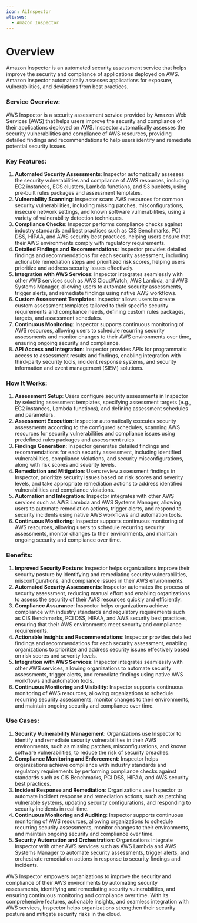 ```yaml
---
icon: AiInspector
aliases:
  - Amazon Inspector
---
```

# Overview
Amazon Inspector is an automated security assessment service that helps improve the security and compliance of applications deployed on AWS. Amazon Inspector automatically assesses applications for exposure, vulnerabilities, and deviations from best practices.

### Service Overview:

AWS Inspector is a security assessment service provided by Amazon Web Services (AWS) that helps users improve the security and compliance of their applications deployed on AWS. Inspector automatically assesses the security vulnerabilities and compliance of AWS resources, providing detailed findings and recommendations to help users identify and remediate potential security issues.

### Key Features:

1. **Automated Security Assessments**: Inspector automatically assesses the security vulnerabilities and compliance of AWS resources, including EC2 instances, ECS clusters, Lambda functions, and S3 buckets, using pre-built rules packages and assessment templates.
2. **Vulnerability Scanning**: Inspector scans AWS resources for common security vulnerabilities, including missing patches, misconfigurations, insecure network settings, and known software vulnerabilities, using a variety of vulnerability detection techniques.
3. **Compliance Checks**: Inspector performs compliance checks against industry standards and best practices such as CIS Benchmarks, PCI DSS, HIPAA, and AWS security best practices, helping users ensure that their AWS environments comply with regulatory requirements.
4. **Detailed Findings and Recommendations**: Inspector provides detailed findings and recommendations for each security assessment, including actionable remediation steps and prioritized risk scores, helping users prioritize and address security issues effectively.
5. **Integration with AWS Services**: Inspector integrates seamlessly with other AWS services such as AWS CloudWatch, AWS Lambda, and AWS Systems Manager, allowing users to automate security assessments, trigger alerts, and remediate findings using native AWS workflows.
6. **Custom Assessment Templates**: Inspector allows users to create custom assessment templates tailored to their specific security requirements and compliance needs, defining custom rules packages, targets, and assessment schedules.
7. **Continuous Monitoring**: Inspector supports continuous monitoring of AWS resources, allowing users to schedule recurring security assessments and monitor changes to their AWS environments over time, ensuring ongoing security and compliance.
8. **API Access and Integration**: Inspector provides APIs for programmatic access to assessment results and findings, enabling integration with third-party security tools, incident response systems, and security information and event management (SIEM) solutions.

### How It Works:

1. **Assessment Setup**: Users configure security assessments in Inspector by selecting assessment templates, specifying assessment targets (e.g., EC2 instances, Lambda functions), and defining assessment schedules and parameters.
2. **Assessment Execution**: Inspector automatically executes security assessments according to the configured schedules, scanning AWS resources for security vulnerabilities and compliance issues using predefined rules packages and assessment rules.
3. **Findings Generation**: Inspector generates detailed findings and recommendations for each security assessment, including identified vulnerabilities, compliance violations, and security misconfigurations, along with risk scores and severity levels.
4. **Remediation and Mitigation**: Users review assessment findings in Inspector, prioritize security issues based on risk scores and severity levels, and take appropriate remediation actions to address identified vulnerabilities and compliance violations.
5. **Automation and Integration**: Inspector integrates with other AWS services such as AWS Lambda and AWS Systems Manager, allowing users to automate remediation actions, trigger alerts, and respond to security incidents using native AWS workflows and automation tools.
6. **Continuous Monitoring**: Inspector supports continuous monitoring of AWS resources, allowing users to schedule recurring security assessments, monitor changes to their environments, and maintain ongoing security and compliance over time.

### Benefits:

1. **Improved Security Posture**: Inspector helps organizations improve their security posture by identifying and remediating security vulnerabilities, misconfigurations, and compliance issues in their AWS environments.
2. **Automated Security Assessments**: Inspector automates the process of security assessment, reducing manual effort and enabling organizations to assess the security of their AWS resources quickly and efficiently.
3. **Compliance Assurance**: Inspector helps organizations achieve compliance with industry standards and regulatory requirements such as CIS Benchmarks, PCI DSS, HIPAA, and AWS security best practices, ensuring that their AWS environments meet security and compliance requirements.
4. **Actionable Insights and Recommendations**: Inspector provides detailed findings and recommendations for each security assessment, enabling organizations to prioritize and address security issues effectively based on risk scores and severity levels.
5. **Integration with AWS Services**: Inspector integrates seamlessly with other AWS services, allowing organizations to automate security assessments, trigger alerts, and remediate findings using native AWS workflows and automation tools.
6. **Continuous Monitoring and Visibility**: Inspector supports continuous monitoring of AWS resources, allowing organizations to schedule recurring security assessments, monitor changes to their environments, and maintain ongoing security and compliance over time.

### Use Cases:

1. **Security Vulnerability Management**: Organizations use Inspector to identify and remediate security vulnerabilities in their AWS environments, such as missing patches, misconfigurations, and known software vulnerabilities, to reduce the risk of security breaches.
2. **Compliance Monitoring and Enforcement**: Inspector helps organizations achieve compliance with industry standards and regulatory requirements by performing compliance checks against standards such as CIS Benchmarks, PCI DSS, HIPAA, and AWS security best practices.
3. **Incident Response and Remediation**: Organizations use Inspector to automate incident response and remediation actions, such as patching vulnerable systems, updating security configurations, and responding to security incidents in real-time.
4. **Continuous Monitoring and Auditing**: Inspector supports continuous monitoring of AWS resources, allowing organizations to schedule recurring security assessments, monitor changes to their environments, and maintain ongoing security and compliance over time.
5. **Security Automation and Orchestration**: Organizations integrate Inspector with other AWS services such as AWS Lambda and AWS Systems Manager to automate security assessments, trigger alerts, and orchestrate remediation actions in response to security findings and incidents.

AWS Inspector empowers organizations to improve the security and compliance of their AWS environments by automating security assessments, identifying and remediating security vulnerabilities, and ensuring continuous monitoring and compliance over time. With its comprehensive features, actionable insights, and seamless integration with AWS services, Inspector helps organizations strengthen their security posture and mitigate security risks in the cloud.
